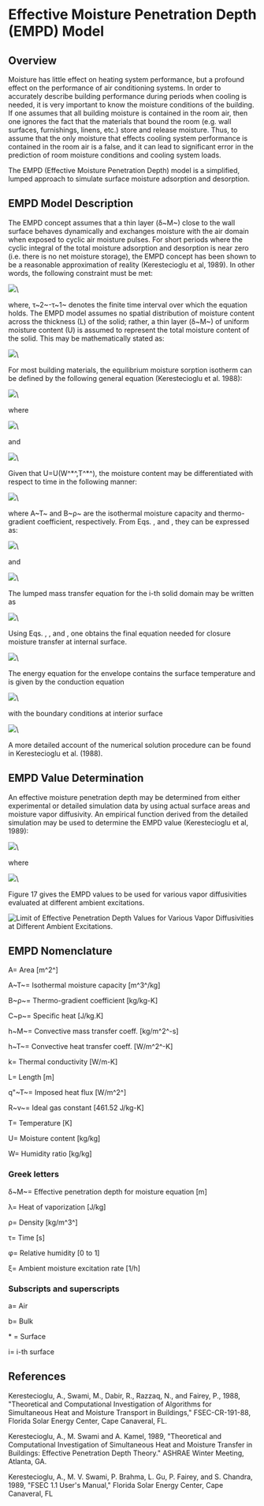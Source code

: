 # Effective Moisture Penetration Depth (EMPD) Model

## Overview

Moisture has little effect on heating system performance, but a profound effect on the performance of air conditioning systems.  In order to accurately describe building performance during periods when cooling is needed, it is very important to know the moisture conditions of the building.  If one assumes that all building moisture is contained in the room air, then one ignores the fact that the materials that bound the room (e.g. wall surfaces, furnishings, linens, etc.) store and release moisture.  Thus, to assume that the only moisture that effects cooling system performance is contained in the room air is a false, and it can lead to significant error in the prediction of room moisture conditions and cooling system loads.

The EMPD (Effective Moisture Penetration Depth) model is a simplified, lumped approach to simulate surface moisture adsorption and desorption.

## EMPD Model Description

The EMPD concept assumes that a thin layer (δ~M~) close to the wall surface behaves dynamically and exchanges moisture with the air domain when exposed to cyclic air moisture pulses.  For short periods where the cyclic integral of the total moisture adsorption and desorption is near zero (i.e. there is no net moisture storage), the EMPD concept has been shown to be a reasonable approximation of reality (Kerestecioglu et al, 1989).  In other words, the following constraint must be met:

![](media/image226.png)\


where, τ~2~-τ~1~ denotes the finite time interval over which the equation holds.  The EMPD model assumes no spatial distribution of moisture content across the thickness (L) of the solid; rather, a thin layer (δ~M~) of uniform moisture content (U) is assumed to represent the total moisture content of the solid. This may be mathematically stated as:

![](media/image227.png)\


For most building materials, the equilibrium moisture sorption isotherm can be defined by the following general equation (Kerestecioglu et al. 1988):

![](media/image228.png)\


where

![](media/image229.png)\


and

![](media/image230.png)\


 Given that U=U(W^\*^,T^\*^), the moisture content may be differentiated with respect to time in the following manner:

![](media/image231.png)\


where A~T~ and B~ρ~ are the isothermal moisture capacity and thermo-gradient coefficient, respectively.  From Eqs. ,  and , they can be expressed as:

![](media/image232.png)\


and

![](media/image233.png)\


The lumped mass transfer equation for the i-th solid domain may be written as

![](media/image234.png)\


Using Eqs. , ,  and , one obtains the final equation needed for closure moisture transfer at internal surface.

![](media/image235.png)\


The energy equation for the envelope contains the surface temperature and is given by the conduction equation

![](media/image236.png)\


with the boundary conditions at interior surface

![](media/image237.png)\


A more detailed account of the numerical solution procedure can be found in Kerestecioglu et al. (1988).

## EMPD Value Determination

An effective moisture penetration depth may be determined from either experimental or detailed simulation data by using actual surface areas and moisture vapor diffusivity.  An empirical function derived from the detailed simulation may be used to determine the EMPD value (Kerestecioglu et al, 1989):

![](media/image238.png)\


where

![](media/image239.png)\


Figure 17 gives the EMPD values to be used for various vapor diffusivities evaluated at different ambient excitations.

![Limit of Effective Penetration Depth Values for Various Vapor Diffusivities at Different Ambient Excitations.](media/limit-of-effective-penetration-depth-values.png)


## EMPD Nomenclature

A= Area [m^2^]

A~T~= Isothermal moisture capacity [m^3^/kg]

B~ρ~= Thermo-gradient coefficient [kg/kg-K]

C~p~= Specific heat [J/kg.K]

h~M~= Convective mass transfer coeff. [kg/m^2^-s]

h~T~= Convective heat transfer coeff. [W/m^2^-K]

k= Thermal conductivity [W/m-K]

L= Length [m]

q"~T~= Imposed heat flux [W/m^2^]

R~v~= Ideal gas constant [461.52 J/kg-K]

T= Temperature [K]

U= Moisture content [kg/kg]

W= Humidity ratio [kg/kg]

### Greek letters

δ~M~= Effective penetration depth for moisture equation [m]

λ= Heat of vaporization [J/kg]

ρ= Density [kg/m^3^]

τ= Time [s]

φ= Relative humidity [0 to 1]

ξ= Ambient moisture excitation rate [1/h]

### Subscripts and superscripts

a= Air

b= Bulk

\*          = Surface

i= i-th surface

## References

Kerestecioglu, A., Swami, M., Dabir, R., Razzaq, N., and Fairey, P., 1988, "Theoretical and Computational Investigation of Algorithms for Simultaneous Heat and Moisture Transport in Buildings," FSEC-CR-191-88, Florida Solar Energy Center, Cape Canaveral, FL.

Kerestecioglu, A., M. Swami and A. Kamel, 1989, "Theoretical and Computational Investigation of Simultaneous Heat and Moisture Transfer in Buildings: Effective Penetration Depth Theory."  ASHRAE Winter Meeting, Atlanta, GA.

Kerestecioglu, A., M. V. Swami, P. Brahma, L. Gu, P. Fairey, and S. Chandra, 1989, "FSEC 1.1 User's Manual," Florida Solar Energy Center, Cape Canaveral, FL